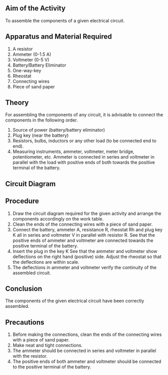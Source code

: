 ## Aim of the Activity 
To assemble the components of a given electrical circuit. 

## Apparatus and Material Required 
1. A resistor 
2. Ammeter (0-1.5 A)
3. Voltmeter (0-5 V)
4. Battery/Battery Eliminator 
5. One-way-key
6. Rheostat 
7. Connecting wires 
8. Piece of sand paper 

## Theory 
For assembling the components of any circuit, it is advisable to connect the components in the following order. 

1. Source of power (battery/battery eliminator)
2. Plug key (near the battery)
3. Resistors, bulbs, inductors or any other load (to be connected end to end).
4. Measuring instruments, ammeter, voltmeter, meter bridge, potentiometer, etc. Ammeter is connected in series and voltmeter in parallel with the load with positive ends of both towards the positive terminal of the battery. 

## Circuit Diagram 


## Procedure 
1. Draw the circuit diagram required for the given activity and arrange the components accordingly on the work table. 
2. Clean the ends of the connecting wires with a piece of sand paper. 
3. Connect the battery, ammeter A, resistance R, rheostat Rh and plug key K all in series and voltmeter V in parallel with resistor R. See that the positive ends of ammeter and voltmeter are connected towards the positive terminal of the battery.
4. Insert the plug in the key K See that the ammeter and voltmeter show deflections on the right hand (positive) side. Adjust the rheostat so that the deflections are within scale.
5. The deflections in ammeter and voltmeter verify the continuity of the assembled circuit. 

## Conclusion 
The components of the given electrical circuit have been correctly assembled. 

## Precautions 
1. Before making the connections, clean the ends of the connecting wires with a piece of sand paper. 
2. Make neat and tight connections. 
3. The ammeter should be connected in series and voltmeter in parallel with the resistor.
4. The positive ends of both ammeter and voltmeter should be connected to the positive terminal of the battery.